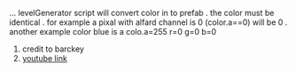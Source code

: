 ... levelGenerator script will convert color in to prefab
. the color must be identical 
. for example a pixal with alfard channel is 0 (color.a==0) will be 0
. another example color blue is a colo.a=255 r=0 g=0 b=0
1. credit to barckey
2. [youtube link](https://www.youtube.com/watch?v=B_Xp9pt8nRY&t=626s)
